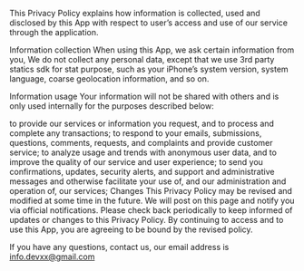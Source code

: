 This Privacy Policy explains how information is collected, used and disclosed by this App with respect to user’s access and use of our service through the application.

Information collection
When using this App, we ask certain information from you, We do not collect any personal data, except that we use 3rd party statics sdk for stat purpose, such as your iPhone’s system version, system language, coarse geolocation information, and so on.

Information usage
Your information will not be shared with others and is only used internally for the purposes described below:

to provide our services or information you request, and to process and complete any transactions;
to respond to your emails, submissions, questions, comments, requests, and complaints and provide customer service;
to analyze usage and trends with anonymous user data, and to improve the quality of our service and user experience;
to send you confirmations, updates, security alerts, and support and administrative messages and otherwise facilitate your use of, and our administration and operation of, our services;
Changes
This Privacy Policy may be revised and modified at some time in the future. We will post on this page and notify you via official notifications. Please check back periodically to keep informed of updates or changes to this Privacy Policy. By continuing to access and to use this App, you are agreeing to be bound by the revised policy.

If you have any questions, contact us, our email address is info.devxx@gmail.com
